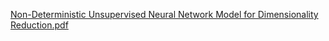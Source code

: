 
[Non-Deterministic Unsupervised Neural Network Model for Dimensionality Reduction.pdf](https://github.com/user-attachments/files/23061816/Non-Deterministic.Unsupervised.Neural.Network.Model.for.Dimensionality.Reduction.pdf)
